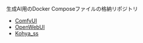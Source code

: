 生成AI用のDocker Composeファイルの格納リポジトリ

* [ComfyUI][comfyui]
* [OpenWebUI][openwebui]
* [Kohya_ss][kohyass]


[comfyui]:https://github.com/comfyanonymous/ComfyUI
[openwebui]:https://github.com/open-webui/open-webui
[kohyass]:https://github.com/bmaltais/kohya_ss